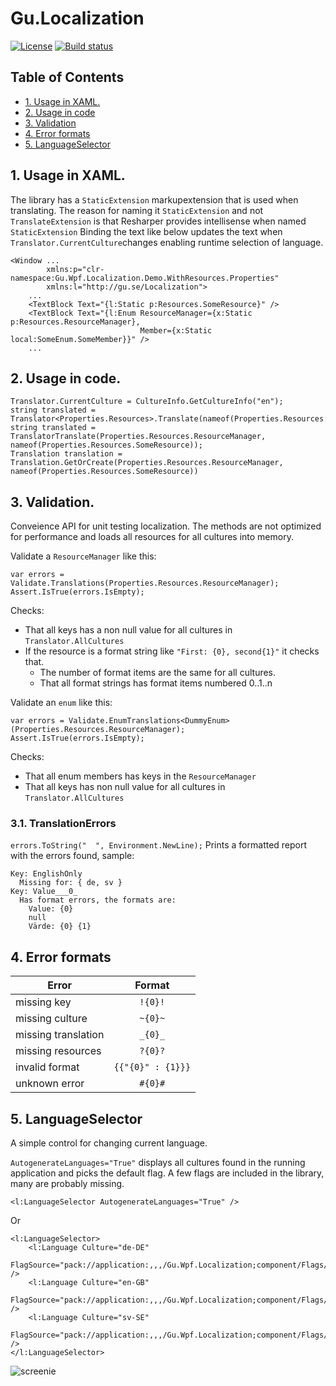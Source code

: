 # Gu.Localization
[![License](https://img.shields.io/badge/license-MIT-blue.svg)](LICENSE.md) 
[![Build status](https://ci.appveyor.com/api/projects/status/ili1qk8amyjmd71t?svg=true)](https://ci.appveyor.com/project/JohanLarsson/gu-localization)

## Table of Contents
- [1. Usage in XAML.](#1-usage-in-xaml)
- [2. Usage in code](#2-usage-in-code)
- [3. Validation](#3-validation)
- [4. Error formats](#4-error-formats)
- [5. LanguageSelector](#5-languageselector)

## 1. Usage in XAML.

The library has a `StaticExtension` markupextension that is used when translating.
The reason for naming it `StaticExtension` and not `TranslateExtension` is that Resharper provides intellisense when named `StaticExtension`
Binding the text like below updates the text when `Translator.CurrentCulture`changes enabling runtime selection of language.

```
<Window ...
        xmlns:p="clr-namespace:Gu.Wpf.Localization.Demo.WithResources.Properties"
        xmlns:l="http://gu.se/Localization">
    ...
    <TextBlock Text="{l:Static p:Resources.SomeResource}" />
    <TextBlock Text="{l:Enum ResourceManager={x:Static p:Resources.ResourceManager}, 
                             Member={x:Static local:SomeEnum.SomeMember}}" />    
    ...
```

## 2. Usage in code.
```
Translator.CurrentCulture = CultureInfo.GetCultureInfo("en");
string translated = Translator<Properties.Resources>.Translate(nameof(Properties.Resources.SomeResource));
string translated = TranslatorTranslate(Properties.Resources.ResourceManager, nameof(Properties.Resources.SomeResource));
Translation translation = Translation.GetOrCreate(Properties.Resources.ResourceManager, nameof(Properties.Resources.SomeResource))
```

## 3. Validation.
Conveience API for unit testing localization. The methods are not optimized for performance and loads all resources for all cultures into memory.

Validate a `ResourceManager` like this:
```
var errors = Validate.Translations(Properties.Resources.ResourceManager);
Assert.IsTrue(errors.IsEmpty);
```

Checks:
- That all keys has a non null value for all cultures in `Translator.AllCultures`
- If the resource is a format string like `"First: {0}, second{1}"` it checks that.
  - The number of format items are the same for all cultures.
  - That all format strings has format items numbered 0..1..n

Validate an `enum` like this:
```
var errors = Validate.EnumTranslations<DummyEnum>(Properties.Resources.ResourceManager);
Assert.IsTrue(errors.IsEmpty);
```
Checks:
- That all enum members has keys in the `ResourceManager`
- That all keys has non null value for all cultures in `Translator.AllCultures`

### 3.1. TranslationErrors
`errors.ToString("  ", Environment.NewLine);`
Prints a formatted report with the errors found, sample:

```
Key: EnglishOnly
  Missing for: { de, sv }
Key: Value___0_
  Has format errors, the formats are:
    Value: {0}
    null
    Värde: {0} {1}
```

## 4. Error formats
| Error               |    Format       |
|---------------------|:---------------:|
| missing key         |     `!{0}!`     |
| missing culture     |     `~{0}~`     |
| missing translation |     `_{0}_`     |
| missing resources   |     `?{0}?`     |
| invalid format      |`{{"{0}" : {1}}}`|
| unknown error       |    `#{0}#`      |

## 5. LanguageSelector
A simple control for changing current language.

`AutogenerateLanguages="True"` displays all cultures found in the running application and picks the default flag.
A few flags are included in the library, many are probably missing.

```
<l:LanguageSelector AutogenerateLanguages="True" />
```

Or

```
<l:LanguageSelector>
    <l:Language Culture="de-DE"
                FlagSource="pack://application:,,,/Gu.Wpf.Localization;component/Flags/de.png" />
    <l:Language Culture="en-GB"
                FlagSource="pack://application:,,,/Gu.Wpf.Localization;component/Flags/en.png" />                
    <l:Language Culture="sv-SE"
                FlagSource="pack://application:,,,/Gu.Wpf.Localization;component/Flags/sv.png" />
</l:LanguageSelector>
```

![screenie](http://i.imgur.com/DKfx8WB.png)
